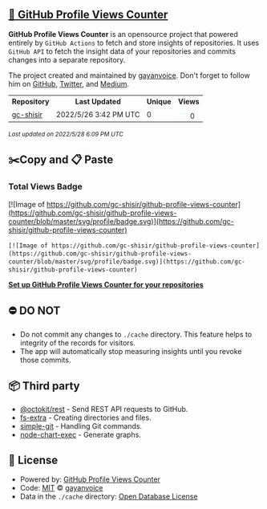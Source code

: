 ## [🚀 GitHub Profile Views Counter](https://github.com/gayanvoice/github-profile-views-counter)
**GitHub Profile Views Counter** is an opensource project that powered entirely by  `GitHub Actions` to fetch and store insights of repositories.
It uses `GitHub API` to fetch the insight data of your repositories and commits changes into a separate repository.

The project created and maintained by [gayanvoice](https://github.com/gayanvoice). Don't forget to follow him on [GitHub](https://github.com/gayanvoice), [Twitter](https://twitter.com/gayanvoice), and [Medium](https://gayanvoice.medium.com/).

<table>
	<tr>
		<th>
			Repository
		</th>
		<th>
			Last Updated
		</th>
		<th>
			Unique
		</th>
		<th>
			Views
		</th>
	</tr>
	<tr>
		<td>
			<a href="https://github.com/gc-shisir/github-profile-views-counter/tree/master/readme/335519859/year.md">
				gc-shisir
			</a>
		</td>
		<td>
			2022/5/26 3:42 PM UTC
		</td>
		<td>
			0
		</td>
		<td>
			<img alt="Response time graph" src="https://github.com/gc-shisir/github-profile-views-counter/raw/master/graph/335519859/small/year.png" height="20"> 0
		</td>
	</tr>
</table>

<small><i>Last updated on 2022/5/28 6:09 PM UTC</i></small>

## ✂️Copy and 📋 Paste
### Total Views Badge
[![Image of https://github.com/gc-shisir/github-profile-views-counter](https://github.com/gc-shisir/github-profile-views-counter/blob/master/svg/profile/badge.svg)](https://github.com/gc-shisir/github-profile-views-counter)

```readme
[![Image of https://github.com/gc-shisir/github-profile-views-counter](https://github.com/gc-shisir/github-profile-views-counter/blob/master/svg/profile/badge.svg)](https://github.com/gc-shisir/github-profile-views-counter)
```
[**Set up GitHub Profile Views Counter for your repositories**](https://github.com/gayanvoice/github-profile-views-counter)
## ⛔ DO NOT
- Do not commit any changes to `./cache` directory. This feature helps to integrity of the records for visitors.
- The app will automatically stop measuring insights until you revoke those commits.
## 📦 Third party

- [@octokit/rest](https://www.npmjs.com/package/@octokit/rest) - Send REST API requests to GitHub.
- [fs-extra](https://www.npmjs.com/package/fs-extra) - Creating directories and files.
- [simple-git](https://www.npmjs.com/package/simple-git) - Handling Git commands.
- [node-chart-exec](https://www.npmjs.com/package/node-chart-exec) - Generate graphs.
## 📄 License
- Powered by: [GitHub Profile Views Counter](https://github.com/gayanvoice/github-profile-views-counter)
- Code: [MIT](./LICENSE) © [gayanvoice](https://github.com/gayanvoice)
- Data in the `./cache` directory: [Open Database License](https://opendatacommons.org/licenses/odbl/1-0/)